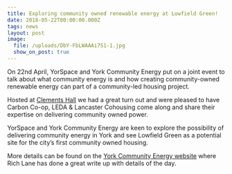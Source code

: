```yaml
---
title: Exploring community owned renewable energy at Lowfield Green!
date: 2018-05-22T00:00:00.000Z
tags: news
layout: post
image:
  file: /uploads/DbY-FbLWAAAi7S1-1.jpg
  show_on_post: true
---
```

On 22nd April, YorSpace and York Community Energy  put on a joint event to talk about what community energy is and how creating community-owned renewable energy can part of a community-led housing project.

Hosted at [Clements Hall](http://www.clementshall.org.uk/) we had a great turn out and were pleased to have Carbon Co-op, LEDA & Lancaster Cohousing come along and share their expertise on delivering community owned power.

YorSpace and York Community Energy are keen to explore the possibility of delivering community energy in York and see Lowfield Green as a potential site for the city’s first community owned housing.

More details can be found on the [York Community Energy website](http://yorkcommunityenergy.org.uk/expert-views-on-community-energy-and-lowfield-green/) where Rich Lane has done a great write up with details of the day.
